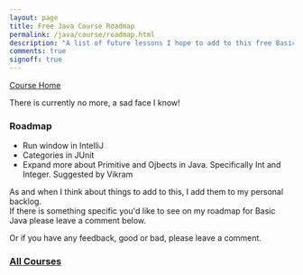 ```yaml
---
layout: page
title: Free Java Course Roadmap
permalink: /java/course/roadmap.html
description: "A list of future lessons I hope to add to this free Basic Java course"
comments: true
signoff: true
---
```

[Course Home](../course)

There is currently no more, a sad face I know!

### Roadmap
* Run window in IntelliJ
* Categories in JUnit
* Expand more about Primitive and Ojbects in Java. Specifically Int and Integer. Suggested by Vikram

As and when I think about things to add to this, I add them to my personal backlog.  
If there is something specific you'd like to see on my roadmap for Basic Java please leave a comment below.

Or if you have any feedback, good or bad, please leave a comment.

### [All Courses](/training/online)
